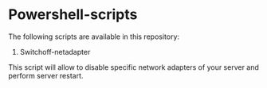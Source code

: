 # Powershell-scripts

The following scripts are available in this repository:

1) Switchoff-netadapter

This script will allow to disable specific network adapters of your server and perform server restart.
